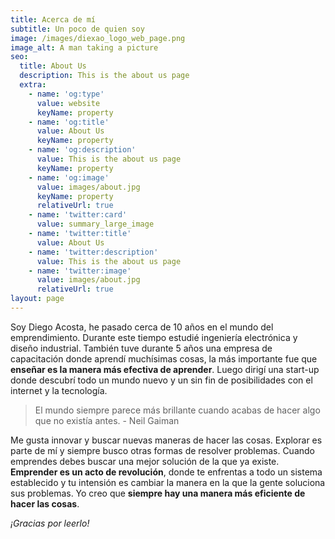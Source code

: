 ```yaml
---
title: Acerca de mí
subtitle: Un poco de quien soy
image: /images/diexao_logo_web_page.png
image_alt: A man taking a picture
seo:
  title: About Us
  description: This is the about us page
  extra:
    - name: 'og:type'
      value: website
      keyName: property
    - name: 'og:title'
      value: About Us
      keyName: property
    - name: 'og:description'
      value: This is the about us page
      keyName: property
    - name: 'og:image'
      value: images/about.jpg
      keyName: property
      relativeUrl: true
    - name: 'twitter:card'
      value: summary_large_image
    - name: 'twitter:title'
      value: About Us
    - name: 'twitter:description'
      value: This is the about us page
    - name: 'twitter:image'
      value: images/about.jpg
      relativeUrl: true
layout: page
---
```

Soy Diego Acosta, he pasado cerca de 10 años en el mundo del emprendimiento. Durante este tiempo estudié ingeniería electrónica y diseño industrial. También tuve durante 5 años una empresa de capacitación donde aprendí muchísimas cosas, la más importante fue que **enseñar es la manera más efectiva de aprender**. Luego dirigí una start-up donde descubrí todo un mundo nuevo y un sin fin de posibilidades con el internet y la tecnología.

> El mundo siempre parece más brillante cuando acabas de hacer algo que no existía antes. - Neil Gaiman

Me gusta innovar y buscar nuevas maneras de hacer las cosas. Explorar es parte de mí y siempre busco otras formas de resolver problemas. Cuando emprendes debes buscar una mejor solución de la que ya existe. **Emprender es un acto de revolución**, donde te enfrentas a todo un sistema establecido y tu intensión es cambiar la manera en la que la gente soluciona sus problemas. Yo creo que **siempre hay una manera más eficiente de hacer las cosas**.

*¡Gracias por leerlo!*
